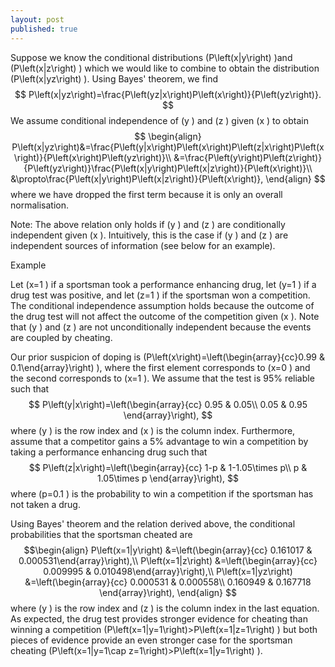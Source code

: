 ```yaml
---
layout: post
published: true
---
```


Suppose we know the conditional distributions \(P\left(x|y\right) \)and \(P\left(x|z\right) \) which we would like to combine to obtain the distribution \(P\left(x|yz\right) \). Using Bayes' theorem, we find $$ P\left(x|yz\right)=\frac{P\left(yz|x\right)P\left(x\right)}{P\left(yz\right)}. $$ We assume conditional independence of \(y \) and \(z \) given \(x \) to obtain $$ \begin{align} P\left(x|yz\right)&=\frac{P\left(y|x\right)P\left(x\right)P\left(z|x\right)P\left(x\right)}{P\left(x\right)P\left(yz\right)}\\ &=\frac{P\left(y\right)P\left(z\right)}{P\left(yz\right)}\frac{P\left(x|y\right)P\left(x|z\right)}{P\left(x\right)}\\ &\propto\frac{P\left(x|y\right)P\left(x|z\right)}{P\left(x\right)}, \end{align} $$ where we have dropped the first term because it is only an overall normalisation.

Note: The above relation only holds if \(y \) and \(z \) are conditionally independent given \(x \). Intuitively, this is the case if \(y \) and \(z \) are independent sources of information (see below for an example).

Example

Let \(x=1 \) if a sportsman took a performance enhancing drug, let \(y=1 \) if a drug test was positive, and let \(z=1 \) if the sportsman won a competition. The conditional independence assumption holds because the outcome of the drug test will not affect the outcome of the competition given \(x \). Note that \(y \) and \(z \) are not unconditionally independent because the events are coupled by cheating.



Our prior suspicion of doping is \(P\left(x\right)=\left(\begin{array}{cc}0.99 & 0.1\end{array}\right) \), where the first element corresponds to \(x=0 \) and the second corresponds to \(x=1 \). We assume that the test is 95% reliable such that $$ P\left(y|x\right)=\left(\begin{array}{cc} 0.95 & 0.05\\ 0.05 & 0.95 \end{array}\right), $$ where \(y \) is the row index and \(x \) is the column index. Furthermore, assume that a competitor gains a 5% advantage to win a competition by taking a performance enhancing drug such that $$ P\left(z|x\right)=\left(\begin{array}{cc} 1-p & 1-1.05\times p\\ p & 1.05\times p \end{array}\right), $$ where \(p=0.1 \) is the probability to win a competition if the sportsman has not taken a drug.

Using Bayes' theorem and the relation derived above, the conditional probabilities that the sportsman cheated are $$\begin{align} P\left(x=1|y\right) &=\left(\begin{array}{cc} 0.161017 & 0.000531\end{array}\right),\\ P\left(x=1|z\right) &=\left(\begin{array}{cc} 0.009995 & 0.010498\end{array}\right),\\ P\left(x=1|yz\right) &=\left(\begin{array}{cc} 0.000531 & 0.000558\\ 0.160949 & 0.167718 \end{array}\right), \end{align} $$ where \(y \) is the row index and \(z \) is the column index in the last equation. As expected, the drug test provides stronger evidence for cheating than winning a competition \(P\left(x=1|y=1\right)>P\left(x=1|z=1\right) \) but both pieces of evidence provide an even stronger case for the sportsman cheating \(P\left(x=1|y=1\cap z=1\right)>P\left(x=1|y=1\right) \).

